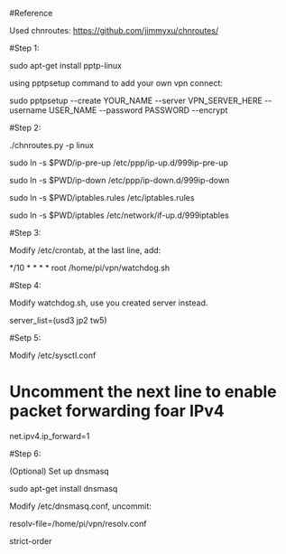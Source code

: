 #Reference

Used chnroutes: https://github.com/jimmyxu/chnroutes/



#Step 1:


sudo apt-get install pptp-linux


using pptpsetup command to add your own vpn connect:

sudo pptpsetup --create YOUR_NAME --server VPN_SERVER_HERE --username USER_NAME --password PASSWORD --encrypt



#Step 2:

./chnroutes.py -p linux

sudo ln -s $PWD/ip-pre-up /etc/ppp/ip-up.d/999ip-pre-up

sudo ln -s $PWD/ip-down /etc/ppp/ip-down.d/999ip-down

sudo ln -s $PWD/iptables.rules /etc/iptables.rules

sudo ln -s $PWD/iptables /etc/network/if-up.d/999iptables



#Step 3:

Modify /etc/crontab, at the last line, add:

*/10 *  * * * root	/home/pi/vpn/watchdog.sh



#Step 4:

Modify watchdog.sh,  use you created server instead.

server_list=(usd3 jp2 tw5)



#Setp 5:

Modify /etc/sysctl.conf

# Uncomment the next line to enable packet forwarding foar IPv4

net.ipv4.ip_forward=1



#Step 6:

(Optional) Set up dnsmasq

sudo apt-get install dnsmasq



Modify /etc/dnsmasq.conf, uncommit: 

resolv-file=/home/pi/vpn/resolv.conf

strict-order
